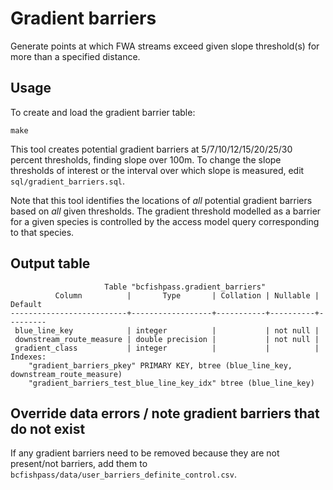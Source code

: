 # Gradient barriers

Generate points at which FWA streams exceed given slope threshold(s) for more than a specified distance.

## Usage

To create and load the gradient barrier table:

    make

This tool creates potential gradient barriers at 5/7/10/12/15/20/25/30 percent thresholds, finding slope over 100m. 
To change the slope thresholds of interest or the interval over which slope is measured, edit `sql/gradient_barriers.sql`.

Note that this tool identifies the locations of *all* potential gradient barriers based on *all* given thresholds. The gradient
threshold modelled as a barrier for a given species is controlled by the access model query corresponding to that species. 

## Output table

                         Table "bcfishpass.gradient_barriers"
              Column          |       Type       | Collation | Nullable | Default
    --------------------------+------------------+-----------+----------+---------
     blue_line_key            | integer          |           | not null |
     downstream_route_measure | double precision |           | not null |
     gradient_class           | integer          |           |          |
    Indexes:
        "gradient_barriers_pkey" PRIMARY KEY, btree (blue_line_key, downstream_route_measure)
        "gradient_barriers_test_blue_line_key_idx" btree (blue_line_key)

## Override data errors / note gradient barriers that do not exist

If any gradient barriers need to be removed because they are not present/not barriers, add them to `bcfishpass/data/user_barriers_definite_control.csv`.